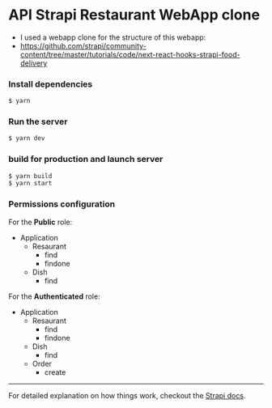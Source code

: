 # API Strapi Restaurant WebApp clone
- I used a webapp clone for the structure of this webapp:
- https://github.com/strapi/community-content/tree/master/tutorials/code/next-react-hooks-strapi-food-delivery

### Install dependencies
```bash
$ yarn
```

### Run the server
```bash
$ yarn dev
```

### build for production and launch server
```bash
$ yarn build
$ yarn start
```

### Permissions configuration

For the **Public** role:
- Application
  - Resaurant
    - find
    - findone
  - Dish
    - find

For the **Authenticated** role:
- Application
  - Resaurant
    - find
    - findone
  - Dish
    - find
  - Order
    - create

---

For detailed explanation on how things work, checkout the [Strapi docs](https://github.com/nuxt/strapi).
